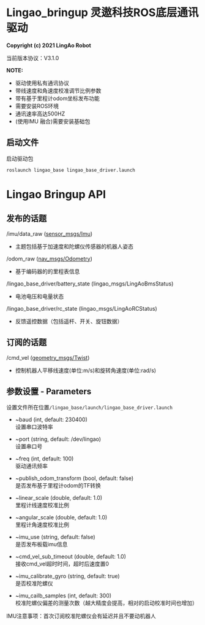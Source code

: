 # Lingao_bringup 灵遨科技ROS底层通讯驱动

 **Copyright (c) 2021 LingAo Robot**

当前版本协议：V3.1.0

 **NOTE:**  
* 驱动使用私有通讯协议
* 带线速度和角速度校准调节比例参数
* 带有基于里程计odom坐标发布功能
* 需要安装ROS环境
* 通讯速率高达500HZ
* (使用IMU 融合)需要安装基础包

## 启动文件

启动驱动包
``` linux
roslaunch lingao_base lingao_base_driver.launch
```

# Lingao Bringup API
## 发布的话题
/imu/data_raw ([sensor_msgs/Imu](http://docs.ros.org/en/melodic/api/sensor_msgs/html/msg/Imu.html))  
- 主题包括基于加速度和陀螺仪传感器的机器人姿态  

/odom_raw ([nav_msgs/Odometry](http://docs.ros.org/en/noetic/api/nav_msgs/html/msg/Odometry.html))  
- 基于编码器的的里程表信息

/lingao_base_driver/battery_state (lingao_msgs/LingAoBmsStatus)
- 电池电压和电量状态

/lingao_base_driver/rc_state (lingao_msgs/LingAoRCStatus)
- 反馈遥控数据（包括遥杆、开关、旋钮数据）

## 订阅的话题
/cmd_vel ([geometry_msgs/Twist](http://docs.ros.org/en/melodic/api/geometry_msgs/html/msg/Twist.html))
- 控制机器人平移线速度(单位:m/s)和旋转角速度(单位:rad/s)

## 参数设置 - Parameters
设置文件所在位置`/lingao_base/launch/lingao_base_driver.launch`

- ~baud (int, default: 230400)  
    设置串口波特率
- ~port (string, default: /dev/lingao)  
    设置串口号
- ~freq (int, default: 100)  
    驱动通讯频率

- ~publish_odom_transform (bool, default: false)  
    是否发布基于里程计odom的TF转换
- ~linear_scale (double, default: 1.0)  
    里程计线速度校准比例
- ~angular_scale (double, default: 1.0)  
    里程计角速度校准比例
  
- ~imu_use (string, default: false)  
    是否发布板载imu信息
- ~cmd_vel_sub_timeout (double, default: 1.0)  
    接收cmd_vel超时时间，超时后速度置0
- ~imu_calibrate_gyro (string, default: true)  
    是否校准陀螺仪
- ~imu_cailb_samples (int, default: 300)  
    校准陀螺仪偏差的测量次数（越大精度会提高，相对的启动校准时间也增加）
    
IMU注意事项：首次订阅校准陀螺仪会有延迟并且不要动机器人
    
